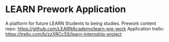# LEARN Prework Application

A platform for future LEARN Students to being studies.
Prework content repo: https://github.com/LEARNAcademy/learn-pre-work
Application trello: https://trello.com/b/zzXRCc5S/learn-internship-project
